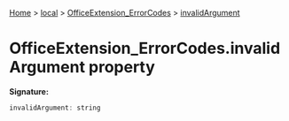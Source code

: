 [Home](./index) &gt; [local](local.md) &gt; [OfficeExtension\_ErrorCodes](local.officeextension_errorcodes.md) &gt; [invalidArgument](local.officeextension_errorcodes.invalidargument.md)

# OfficeExtension\_ErrorCodes.invalidArgument property


**Signature:**
```javascript
invalidArgument: string
```
